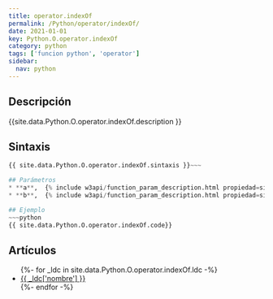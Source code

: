 ```yaml
---
title: operator.indexOf
permalink: /Python/operator/indexOf/
date: 2021-01-01
key: Python.O.operator.indexOf
category: python
tags: ['funcion python', 'operator']
sidebar: 
  nav: python
---
```


## Descripción
{{site.data.Python.O.operator.indexOf.description }}

## Sintaxis
~~~python
{{ site.data.Python.O.operator.indexOf.sintaxis }}~~~

## Parámetros
* **a**,  {% include w3api/function_param_description.html propiedad=site.data.Python.O.operator.indexOf valor="a" %}
* **b**,  {% include w3api/function_param_description.html propiedad=site.data.Python.O.operator.indexOf valor="b" %}

## Ejemplo
~~~python
{{ site.data.Python.O.operator.indexOf.code}}
~~~

## Artículos
<ul>
{%- for _ldc in site.data.Python.O.operator.indexOf.ldc -%}
   <li>
       <a href="{{_ldc['url'] }}">{{ _ldc['nombre'] }}</a>
   </li>
{%- endfor -%}
</ul>
